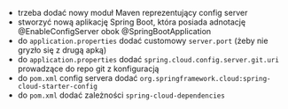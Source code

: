 


- trzeba dodać nowy moduł Maven reprezentujący config server
- stworzyć nową aplikację Spring Boot, która posiada adnotację @EnableConfigServer obok @SpringBootApplication
- do `application.properties` dodać customowy `server.port` (żeby nie gryzło się z drugą apką)
- do `application.properties` dodać `spring.cloud.config.server.git.uri` prowadzące do repo git z konfiguracją
- do `pom.xml` config servera dodać `org.springframework.cloud:spring-cloud-starter-config`
- do `pom.xml` dodać zależności `spring-cloud-dependencies`